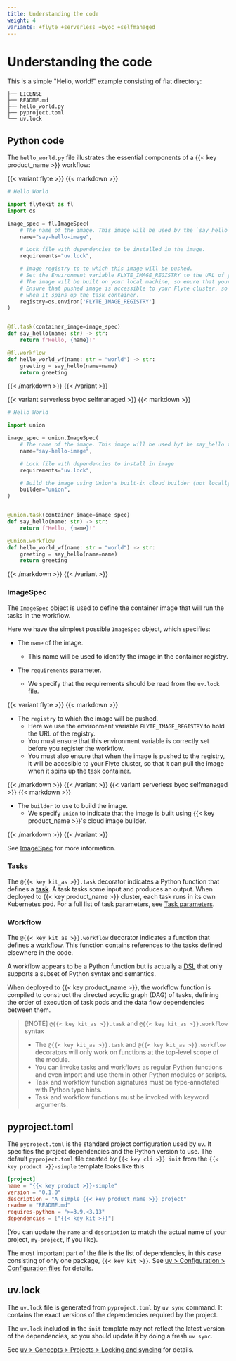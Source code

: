 ```yaml
---
title: Understanding the code
weight: 4
variants: +flyte +serverless +byoc +selfmanaged
---
```


# Understanding the code

This is a simple "Hello, world!" example consisting of flat directory:

```shell
├── LICENSE
├── README.md
├── hello_world.py
├── pyproject.toml
└── uv.lock
```

## Python code

The `hello_world.py` file illustrates the essential components of a {{< key product_name >}} workflow:

{{< variant flyte >}}
{{< markdown >}}

```python
# Hello World

import flytekit as fl
import os

image_spec = fl.ImageSpec(
    # The name of the image. This image will be used by the `say_hello`` task.
    name="say-hello-image",

    # Lock file with dependencies to be installed in the image.
    requirements="uv.lock",

    # Image registry to to which this image will be pushed.
    # Set the Environment variable FLYTE_IMAGE_REGISTRY to the URL of your registry.
    # The image will be built on your local machine, so enure that your Docker is running.
    # Ensure that pushed image is accessible to your Flyte cluster, so that it can pull the image
    # when it spins up the task container.
    registry=os.environ['FLYTE_IMAGE_REGISTRY']
)


@fl.task(container_image=image_spec)
def say_hello(name: str) -> str:
    return f"Hello, {name}!"

@fl.workflow
def hello_world_wf(name: str = "world") -> str:
    greeting = say_hello(name=name)
    return greeting
```

{{< /markdown >}}
{{< /variant >}}

{{< variant serverless byoc selfmanaged >}}
{{< markdown >}}

```python
# Hello World

import union

image_spec = union.ImageSpec(
    # The name of the image. This image will be used byt he say_hello task
    name="say-hello-image",

    # Lock file with dependencies to install in image
    requirements="uv.lock",

    # Build the image using Union's built-in cloud builder (not locally on your machine)
    builder="union",
)


@union.task(container_image=image_spec)
def say_hello(name: str) -> str:
    return f"Hello, {name}!"

@union.workflow
def hello_world_wf(name: str = "world") -> str:
    greeting = say_hello(name=name)
    return greeting
```

{{< /markdown >}}
{{< /variant >}}

### ImageSpec

The `ImageSpec` object is used to define the container image that will run the tasks in the workflow.

Here we have the simplest possible `ImageSpec` object, which specifies:

* The `name` of the image.
  * This name will be used to identify the image in the container registry.

* The `requirements` parameter.
  * We specify that the requirements should be read from the `uv.lock` file.

{{< variant flyte >}}
{{< markdown >}}

* The `registry` to which the image will be pushed.
  * Here we use the environment variable `FLYTE_IMAGE_REGISTRY` to hold the URL of the registry.
  * You must ensure that this environment variable is correctly set before you register the workflow.
  * You must also ensure that when the image is pushed to the registry, it will be accesible to your Flyte cluster, so that it can pull the image when it spins up the task container.

{{< /markdown >}}
{{< /variant >}}
{{< variant serverless byoc selfmanaged >}}
{{< markdown >}}

* The `builder` to use to build the image.
  * We specify `union` to indicate that the image is built using {{< key product_name >}}'s cloud image builder.

{{< /markdown >}}
{{< /variant >}}

See [ImageSpec](../development-cycle/image-spec) for more information.

### Tasks

The `@{{< key kit_as >}}.task` decorator indicates a Python function that defines a [**task**](../core-concepts/tasks).
A task tasks some input and produces an output.
When deployed to {{< key product_name >}} cluster, each task runs in its own Kubernetes pod.
For a full list of task parameters, see [Task parameters](../core-concepts/tasks/task-parameters).

### Workflow

The `@{{< key kit_as >}}.workflow` decorator indicates a function that defines a [workflow](../core-concepts/workflows).
This function contains references to the tasks defined elsewhere in the code.

A workflow appears to be a Python function but is actually a [DSL](https://en.wikipedia.org/wiki/Domain-specific_language) that only supports a subset of Python syntax and semantics.

When deployed to {{< key product_name >}}, the workflow function is compiled to construct the directed acyclic graph (DAG) of tasks, defining the order of execution of task pods and the data flow dependencies between them.

> [!NOTE] `@{{< key kit_as >}}.task` and `@{{< key kit_as >}}.workflow` syntax
> * The `@{{< key kit_as >}}.task` and `@{{< key kit_as >}}.workflow` decorators will only work on functions at the top-level
>   scope of the module.
> * You can invoke tasks and workflows as regular Python functions and even import and use them in
>   other Python modules or scripts.
> * Task and workflow function signatures must be type-annotated with Python type hints.
> * Task and workflow functions must be invoked with keyword arguments.

## pyproject.toml

The `pyproject.toml` is the standard project configuration used by `uv`.
It specifies the project dependencies and the Python version to use.
The default `pyproject.toml` file created by `{{< key cli >}} init` from the `{{< key product >}}-simple` template looks like this

```toml
[project]
name = "{{< key product >}}-simple"
version = "0.1.0"
description = "A simple {{< key product_name >}} project"
readme = "README.md"
requires-python = ">=3.9,<3.13"
dependencies = ["{{< key kit >}}"]
```

(You can update the `name` and `description` to match the actual name of your project, `my-project`, if you like).

The most important part of the file is the list of dependencies, in this case consisting of only one package, `{{< key kit >}}`.
See [uv > Configuration > Configuration files](https://docs.astral.sh/uv/configuration/files/) for details.

## uv.lock

The `uv.lock` file is generated from `pyproject.toml` by `uv sync` command.
It contains the exact versions of the dependencies required by the project.

The `uv.lock` included in the `init` template may not reflect the latest version of the dependencies, so you should update it by doing a fresh `uv sync`.

See [uv > Concepts > Projects > Locking and syncing](https://docs.astral.sh/uv/concepts/projects/sync/) for details.

